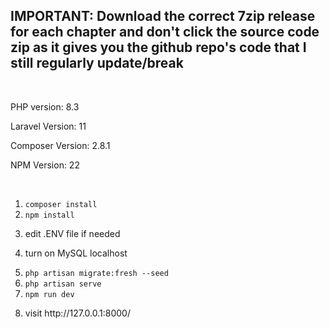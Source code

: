 <h2>IMPORTANT: Download the correct 7zip release for each chapter and don't click the source code zip as it gives you the github repo's code that I still regularly update/break</h2>

<br>

<p>PHP version: 8.3</p>
<p>Laravel Version: 11</p>
<p>Composer Version: 2.8.1</p>
<p>NPM Version: 22</p>

<br>

1. <code>composer install</code>
2. <code>npm install</code>
3. <p>edit .ENV file if needed</p>
4. <p>turn on MySQL localhost</p>
5. <code>php artisan migrate:fresh --seed</code>
6. <code>php artisan serve</code>
7. <code>npm run dev</code>
8. <p>visit http://127.0.0.1:8000/</p>
